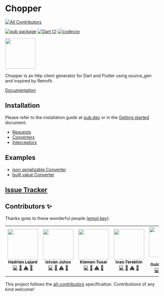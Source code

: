# Chopper

<!-- ALL-CONTRIBUTORS-BADGE:START - Do not remove or modify this section -->
[![All Contributors](https://img.shields.io/badge/all_contributors-7-orange.svg?style=flat-square)](#contributors-)
<!-- ALL-CONTRIBUTORS-BADGE:END -->
[![pub package](https://img.shields.io/pub/v/chopper.svg)](https://pub.dartlang.org/packages/chopper)
[![Dart CI](https://github.com/lejard-h/chopper/workflows/Dart%20CI/badge.svg)](https://github.com/lejard-h/chopper/actions?query=workflow%3A%22Dart+CI%22)
[![codecov](https://codecov.io/gh/lejard-h/chopper/branch/master/graph/badge.svg)](https://codecov.io/gh/lejard-h/chopper)

[<img src="https://raw.githubusercontent.com/lejard-h/chopper/develop/flutter_favorite.png" width="100" />](https://flutter.dev/docs/development/packages-and-plugins/favorites)

Chopper is an http client generator for Dart and Flutter using source_gen and inspired by Retrofit.

[Documentation](https://hadrien-lejard.gitbook.io/chopper)

## Installation

Please refer to the installation guide at [pub.dev](https://pub.dev/packages/chopper/install) or in the [Getting started](getting-started.md) document.

* [Requests](requests.md)
* [Converters](converters/converters.md)
* [Interceptors](interceptors.md)

## Examples

* [json serializable Converter](https://github.com/lejard-h/chopper/blob/master/example/bin/main_json_serializable.dart)
* [built value Converter](https://github.com/lejard-h/chopper/blob/master/example/bin/main_built_value.dart)

## [Issue Tracker](https://github.com/lejard-h/chopper/issues)

## Contributors ✨

Thanks goes to these wonderful people ([emoji key](https://allcontributors.org/docs/en/emoji-key)):

<!-- ALL-CONTRIBUTORS-LIST:START - Do not remove or modify this section -->
<!-- prettier-ignore-start -->
<!-- markdownlint-disable -->
<table>
  <tr>
    <td align="center"><a href="https://github.com/lejard-h"><img src="https://avatars.githubusercontent.com/u/7336262?v=4&s=100" width="100px;" alt=""/><br /><sub><b>Hadrien Lejard</b></sub></a><br /><a href="https://github.com/lejard-h/chopper/commits?author=lejard-h" title="Code">💻</a> <a href="https://github.com/lejard-h/chopper/pulls?q=is%3Apr+reviewed-by%3Alejard-h" title="Reviewed Pull Requests">👀</a> <a href="https://github.com/lejard-h/chopper/commits?author=lejard-h" title="Tests">⚠️</a> <a href="https://github.com/lejard-h/chopper/commits?author=lejard-h" title="Documentation">📖</a></td>
    <td align="center"><a href="https://github.com/stewemetal"><img src="https://avatars.githubusercontent.com/u/5860632?v=4&s=100" width="100px;" alt=""/><br /><sub><b>István Juhos</b></sub></a><br /><a href="https://github.com/lejard-h/chopper/commits?author=stewemetal" title="Code">💻</a> <a href="https://github.com/lejard-h/chopper/pulls?q=is%3Apr+reviewed-by%3Astewemetal" title="Reviewed Pull Requests">👀</a> <a href="https://github.com/lejard-h/chopper/commits?author=stewemetal" title="Tests">⚠️</a> <a href="https://github.com/lejard-h/chopper/commits?author=stewemetal" title="Documentation">📖</a></td>
    <td align="center"><a href="https://github.com/techouse"><img src="https://avatars.githubusercontent.com/u/1174328?v=4" width="100px;" alt=""/><br /><sub><b>Klemen Tusar</b></sub></a><br /><a href="https://github.com/lejard-h/chopper/commits?author=techouse" title="Code">💻</a> <a href="https://github.com/lejard-h/chopper/pulls?q=is%3Apr+reviewed-by%3Atechouse" title="Reviewed Pull Requests">👀</a> <a href="https://github.com/lejard-h/chopper/commits?author=techouse" title="Tests">⚠️</a> <a href="https://github.com/lejard-h/chopper/commits?author=techouse" title="Documentation">📖</a></td>
    <td align="center"><a href="https://www.upwork.com/freelancers/~01192eefd8a1c267f7"><img src="https://avatars.githubusercontent.com/u/231950?v=4&s=100" width="100px;" alt=""/><br /><sub><b>Ivan Terekhin</b></sub></a><br /><a href="https://github.com/lejard-h/chopper/commits?author=JEuler" title="Code">💻</a> <a href="https://github.com/lejard-h/chopper/pulls?q=is%3Apr+reviewed-by%3AJEuler" title="Reviewed Pull Requests">👀</a> <a href="https://github.com/lejard-h/chopper/commits?author=JEuler" title="Tests">⚠️</a> <a href="https://github.com/lejard-h/chopper/commits?author=JEuler" title="Documentation">📖</a></td>
    <td align="center"><a href="https://github.com/Guldem"><img src="https://avatars.githubusercontent.com/u/11982796?v=4&s=100" width="100px;" alt=""/><br /><sub><b>Job Guldemeester</b></sub></a><br /><a href="https://github.com/lejard-h/chopper/commits?author=Guldem" title="Code">💻</a> <a href="https://github.com/lejard-h/chopper/pulls?q=is%3Apr+reviewed-by%3AGuldem" title="Reviewed Pull Requests">👀</a> <a href="https://github.com/lejard-h/chopper/commits?author=Guldem" title="Tests">⚠️</a> <a href="https://github.com/lejard-h/chopper/commits?author=Guldem" title="Documentation">📖</a></td>
    <td align="center"><a href="http://ysampir@gmail.com"><img src="https://avatars.githubusercontent.com/u/3999503?v=4&s=100" width="100px;" alt=""/><br /><sub><b>Eugeny Sampir</b></sub></a><br /><a href="https://github.com/lejard-h/chopper/commits?author=fryette" title="Code">💻</a></td>
    <td align="center"><a href="https://github.com/Vovanella95"><img src="https://avatars.githubusercontent.com/u/11267533?v=4&s=100" width="100px;" alt=""/><br /><sub><b>Uladzimir Paliukhovich</b></sub></a><br /><a href="https://github.com/lejard-h/chopper/commits?author=Vovanella95" title="Code">💻</a></td>
  </tr>
</table>

<!-- markdownlint-restore -->
<!-- prettier-ignore-end -->

<!-- ALL-CONTRIBUTORS-LIST:END -->

This project follows the [all-contributors](https://github.com/all-contributors/all-contributors) specification. Contributions of any kind welcome!
